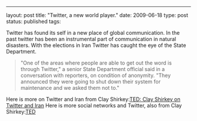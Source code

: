 ---
layout: post
title: "Twitter, a new world player."
date: 2009-06-18
type: post
status: published
tags:


Twitter has found its self in a new place of global communication. In the past twitter has been an instrumental part of communication in natural disasters. With the elections in Iran Twitter has caught the eye of the State Department.

> "One of the areas where people are able to get out the word is through Twitter," a senior State Department official said in a conversation with reporters, on condition of anonymity. "They announced they were going to shut down their system for maintenance and we asked them not to."

Here is more on Twitter and Iran from Clay Shirkey:[TED: Clay Shirkey on Twitter and Iran](http://blog.ted.com/2009/06/qa_with_clay_sh.php) Here is more social networks and Twitter, also from Clay Shirkey:[TED](http://www.ted.com/talks/clay_shirky_how_cellphones_twitter_facebook_can_make_history.html)
